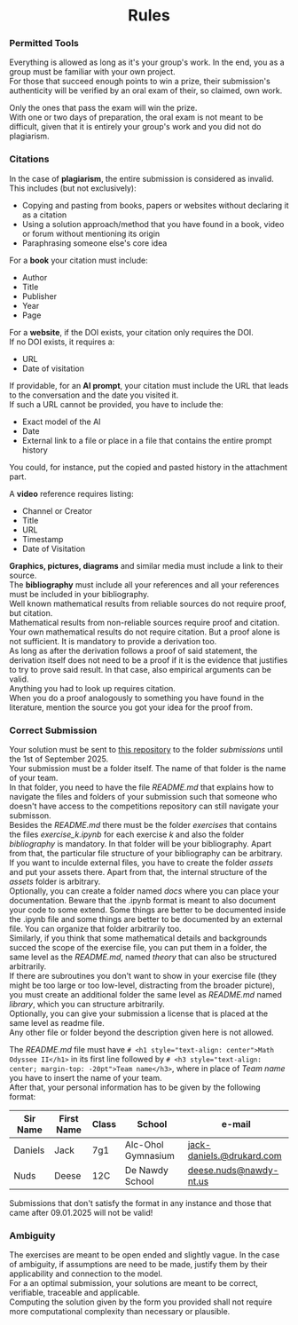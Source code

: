 <h1 align="center">Rules</h1>


### Permitted Tools

Everything is allowed as long as it's your group's work. In the end, you as a group must be familiar with your own project.\
For those that succeed enough points to win a prize, their submission's authenticity will be verified by an oral exam of their, so claimed, own work.

Only the ones that pass the exam will win the prize.\
With one or two days of preparation, the oral exam is not meant to be difficult, given that it is entirely your group's work and you did not do plagiarism.

### Citations

In the case of **plagiarism**, the entire submission is considered as invalid.\
This includes (but not exclusively):

- Copying and pasting from books, papers or websites without declaring it as a citation
- Using a solution approach/method that you have found in a book, video or forum without mentioning its origin
- Paraphrasing someone else's core idea

For a **book** your citation must include:

- Author
- Title
- Publisher
- Year
- Page

For a **website**, if the DOI exists, your citation only requires the DOI.\
If no DOI exists, it requires a:

- URL
- Date of visitation

If providable, for an **AI prompt**, your citation must include the URL that leads to the conversation and the date you visited it.\
If such a URL cannot be provided, you have to include the:

- Exact model of the AI
- Date
- External link to a file or place in a file that contains the entire prompt history

You could, for instance, put the copied and pasted history in the attachment part.

A **video** reference requires listing:

- Channel or Creator
- Title
- URL
- Timestamp
- Date of Visitation

**Graphics, pictures, diagrams** and similar media must include a link to their source.\
The **bibliography** must include all your references and all your references must be included in your bibliography.\
Well known mathematical results from reliable sources do not require proof, but citation.\
Mathematical results from non-reliable sources require proof and citation.\
Your own mathematical results do not require citation. But a proof alone is not sufficient. It is mandatory to provide a derivation too.\
As long as after the derivation follows a proof of said statement, the derivation itself does not need to be a proof if it is the evidence that justifies to try to prove said result. In that case, also empirical arguments can be valid.\
Anything you had to look up requires citation.\
When you do a proof analogously to something you have found in the literature, mention the source you got your idea for the proof from.

### Correct Submission

Your solution must be sent to [this repository](https://github.com/Pseudoexpertise/Math-Odyssee-2/tree/main) to the folder *submissions* until the 1st of September 2025.\
Your submission must be a folder itself. The name of that folder is the name of your team.\
In that folder, you need to have the file *README.md* that explains how to navigate the files and folders of your submission such that someone who doesn't have access to the competitions repository can still navigate your submisson.\
Besides the *README.md* there must be the folder *exercises* that contains the files *exercise_k.ipynb* for each exercise *k* and also the folder *bibliography* is mandatory. In that folder will be your bibliography. Apart from that, the particular file structure of your bibliography can be arbitrary.\
If you want to inculde external files, you have to create the folder *assets* and put your assets there. Apart from that, the internal structure of the *assets* folder is arbitrary.\
Optionally, you can create a folder named *docs* where you can place your documentation. Beware that the .ipynb format is meant to also document your code to some extend. Some things are better to be documented inside the .ipynb file and some things are better to be documented by an external file. You can organize that folder arbitrarily too.\
Similarly, if you think that some mathematical details and backgrounds succed the scope of the exercise file, you can put them in a folder, the same level as the *README.md*, named *theory* that can also be structured arbitrarily.\
If there are subroutines you don't want to show in your exercise file (they might be too large or too low-level, distracting from the broader picture), you must create an additional folder the same level as *README.md* named *library*, which you can structure arbitrarily.\
Optionally, you can give your submission a license that is placed at the same level as readme file.\
Any other file or folder beyond the description given here is not allowed.

The *README.md* file must have `# <h1 style="text-align: center">Math Odyssee II</h1>` in its first line followed by `# <h3 style="text-align: center; margin-top: -20pt">Team name</h3>`, where in place of *Team name* you have to insert the name of your team.\
After that, your personal information has to be given by the following format:

| Sir Name | First Name | Class | School             | e-mail                    |
| -------- | ---------- | ----- | ------------------ | ------------------------- |
| Daniels  | Jack       | 7g1   | Alc-Ohol Gymnasium | jack-daniels.@drukard.com |
| Nuds     | Deese      | 12C   | De Nawdy School    | deese.nuds@nawdy-nt.us    |

Submissions that don't satisfy the format in any instance and those that came after 09.01.2025 will not be valid!

### Ambiguity

The exercises are meant to be open ended and slightly vague. In the case of ambiguity, if assumptions are need to be made, justify them by their applicability and connection to the model.\
For a an optimal submission, your solutions are meant to be correct, verifiable, traceable and applicable.\
Computing the solution given by the form you provided shall not require more computational complexity than necessary or plausible.
